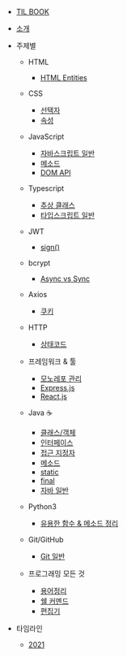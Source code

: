 - [TIL BOOK](README.md)
- [소개](pages/introduce/introduce.md)

- 주제별

  - HTML

    - [HTML Entities](pages/html/htmlEntities.md)

  - CSS

    - [선택자](pages/css/selectors.md)
    - [속성](pages/css/properties.md)

  - JavaScript

    - [자바스크립트 일반](pages/javascript/general.md)
    - [메소드](pages/javascript/method.md)
    - [DOM API](pages/javascript/DOMAPI.md)

  - Typescript

    - [추상 클래스](pages/typescript/abstractClass.md)
    - [타입스크립트 일반](pages/typescript/general.md)

  - JWT

    - [sign()](pages/jwt/sign.md)

  - bcrypt

    - [Async vs Sync](pages/bcrypt/recommandAsync.md)

  - Axios

    - [쿠키](/pages/axios/withCookies.md)

  - HTTP

    - [상태코드](pages/http/statusCode.md)

  - 프레임워크 & 툴

    - [모노레포 관리](pages/frameworks-and-tools/monorepo.md)
    - [Express.js](pages/frameworks-and-tools/express.md)
    - [React.js](pages/frameworks-and-tools/react.md)

  - Java ☕️

    - [클래스/객체](pages/java/class.md)
    - [인터페이스](pages/java/interface.md)
    - [접근 지정자](pages/java/accessModifier.md)
    - [메소드](pages/java/method.md)
    - [static](pages/java/static.md)
    - [final](pages/java/final.md)
    - [자바 일반](pages/java/generalJava.md)

  - Python3

    - [유용한 함수 & 메소드 정리](pages/python/functionAndMethod.md)

  - Git/GitHub

    - [Git 일반](pages/gitGithub/general.md)

  - 프로그래밍 모든 것

    - [용어정리](pages/cs/term.md)
    - [쉘 커멘드](pages/cs/shellCommands.md)
    - [편집기](pages/cs/editer.md)

- 타임라인

  - [2021](pages/timeline/2021.md)
